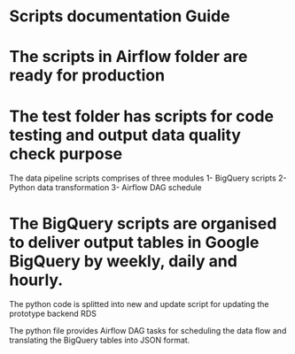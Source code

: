 # Scripts documentation Guide

# The scripts in Airflow folder are ready for production
# The test folder has scripts for code testing and output data quality check purpose


The data pipeline scripts comprises of three modules
1- BigQuery scripts
2- Python data transformation
3- Airflow DAG schedule

# The BigQuery scripts are organised to deliver output tables in Google BigQuery by weekly, daily and hourly.

The python code is splitted into new and update script for updating the prototype backend RDS

The python file provides Airflow DAG tasks for scheduling the data flow and translating the BigQuery tables into JSON format.